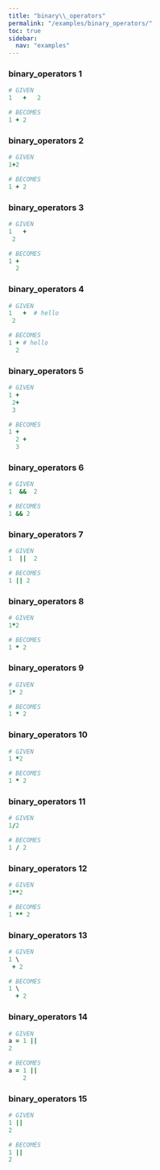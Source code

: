 ```yaml
---
title: "binary\\_operators"
permalink: "/examples/binary_operators/"
toc: true
sidebar:
  nav: "examples"
---
```


### binary\_operators 1
```ruby
# GIVEN
1   +   2
```
```ruby
# BECOMES
1 + 2
```
### binary\_operators 2
```ruby
# GIVEN
1+2
```
```ruby
# BECOMES
1 + 2
```
### binary\_operators 3
```ruby
# GIVEN
1   +
 2
```
```ruby
# BECOMES
1 +
  2
```
### binary\_operators 4
```ruby
# GIVEN
1   +  # hello
 2
```
```ruby
# BECOMES
1 + # hello
  2
```
### binary\_operators 5
```ruby
# GIVEN
1 +
 2+
 3
```
```ruby
# BECOMES
1 +
  2 +
  3
```
### binary\_operators 6
```ruby
# GIVEN
1  &&  2
```
```ruby
# BECOMES
1 && 2
```
### binary\_operators 7
```ruby
# GIVEN
1  ||  2
```
```ruby
# BECOMES
1 || 2
```
### binary\_operators 8
```ruby
# GIVEN
1*2
```
```ruby
# BECOMES
1 * 2
```
### binary\_operators 9
```ruby
# GIVEN
1* 2
```
```ruby
# BECOMES
1 * 2
```
### binary\_operators 10
```ruby
# GIVEN
1 *2
```
```ruby
# BECOMES
1 * 2
```
### binary\_operators 11
```ruby
# GIVEN
1/2
```
```ruby
# BECOMES
1 / 2
```
### binary\_operators 12
```ruby
# GIVEN
1**2
```
```ruby
# BECOMES
1 ** 2
```
### binary\_operators 13
```ruby
# GIVEN
1 \
 + 2
```
```ruby
# BECOMES
1 \
  + 2
```
### binary\_operators 14
```ruby
# GIVEN
a = 1 ||
2
```
```ruby
# BECOMES
a = 1 ||
    2
```
### binary\_operators 15
```ruby
# GIVEN
1 ||
2
```
```ruby
# BECOMES
1 ||
2
```
